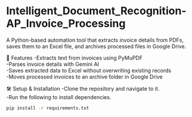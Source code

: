 # Intelligent_Document_Recognition-AP_Invoice_Processing
A Python-based automation tool that extracts invoice details from PDFs, saves them to an Excel file, and archives processed files in Google Drive.

📌 Features
 -Extracts text from invoices using PyMuPDF</br>
 -Parses invoice details with Gemini AI</br>
 -Saves extracted data to Excel without overwriting existing records</br>
 -Moves processed invoices to an archive folder in Google Drive</br>

🛠 Setup & Installation
-Clone the repository and navigate to it. </br>
-Run the following to install dependencies. 
```sh
pip install -r requirements.txt


 

